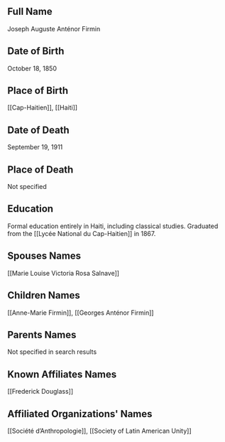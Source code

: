 ## Full Name
Joseph Auguste Anténor Firmin

## Date of Birth
October 18, 1850

## Place of Birth
[[Cap-Haitien]], [[Haiti]]

## Date of Death
September 19, 1911 

## Place of Death
Not specified

## Education
Formal education entirely in Haiti, including classical studies. Graduated from the [[Lycée National du Cap-Haitien]] in 1867.

## Spouses Names
[[Marie Louise Victoria Rosa Salnave]]

## Children Names
[[Anne-Marie Firmin]], [[Georges Anténor Firmin]]

## Parents Names
Not specified in search results

## Known Affiliates Names
[[Frederick Douglass]]

## Affiliated Organizations' Names
[[Société d’Anthropologie]], [[Society of Latin American Unity]]